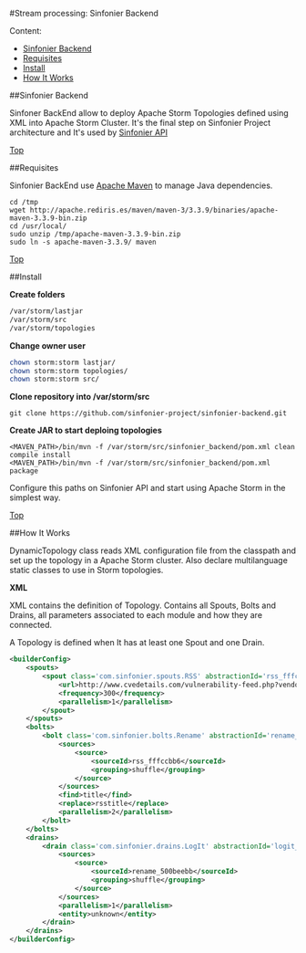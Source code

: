 #<a name="top"></a>Stream processing: Sinfonier Backend

Content:<br>

* [Sinfonier Backend](#section1)
* [Requisites](#section2)
* [Install](#section3)
* [How It Works](#section4)

##<a name="section1"></a>Sinfonier Backend

Sinfoner BackEnd allow to deploy Apache Storm Topologies defined using XML into Apache Storm Cluster. It's the final step on Sinfonier Project architecture and It's used by [Sinfonier API](https://github.com/sinfonier-project/sinfonier-api)

[Top](#top)

##<a name="section2"></a>Requisites

Sinfonier BackEnd use [Apache Maven](https://maven.apache.org/) to manage Java dependencies.

    cd /tmp
    wget http://apache.rediris.es/maven/maven-3/3.3.9/binaries/apache-maven-3.3.9-bin.zip
    cd /usr/local/
    sudo unzip /tmp/apache-maven-3.3.9-bin.zip
    sudo ln -s apache-maven-3.3.9/ maven

[Top](#top)

##<a name="section3"></a>Install

**Create folders**

```sh
/var/storm/lastjar
/var/storm/src
/var/storm/topologies
```

**Change owner user**

```sh
chown storm:storm lastjar/
chown storm:storm topologies/
chown storm:storm src/
```

**Clone repository into /var/storm/src**

    git clone https://github.com/sinfonier-project/sinfonier-backend.git

**Create JAR to start deploing topologies**

    <MAVEN_PATH>/bin/mvn -f /var/storm/src/sinfonier_backend/pom.xml clean compile install
    <MAVEN_PATH>/bin/mvn -f /var/storm/src/sinfonier_backend/pom.xml package

Configure this paths on Sinfonier API and start using Apache Storm in the simplest way.

[Top](#top)

##<a name="section4"></a>How It Works

DynamicTopology class reads XML configuration file from the classpath and set up the topology in a Apache Storm cluster. Also declare multilanguage static classes to use in Storm topologies.

**XML**

XML contains the definition of Topology. Contains all Spouts, Bolts and Drains, all parameters associated to each module and how they are connected.

A Topology is defined when It has at least one Spout and one Drain.

```xml
<builderConfig>
    <spouts>
        <spout class='com.sinfonier.spouts.RSS' abstractionId='rss_fffccbb6' >
            <url>http://www.cvedetails.com/vulnerability-feed.php?vendor_id=0&amp;product_id=0&amp;version_id=0&amp;orderby=3&amp;cvssscoremin=0</url>
            <frequency>300</frequency>
            <parallelism>1</parallelism>
        </spout>
    </spouts>
    <bolts>
        <bolt class='com.sinfonier.bolts.Rename' abstractionId='rename_500beebb' >
            <sources>
                <source>
                    <sourceId>rss_fffccbb6</sourceId>
                    <grouping>shuffle</grouping>
                </source>
            </sources>
            <find>title</find>
            <replace>rsstitle</replace>
            <parallelism>2</parallelism>
        </bolt>
    </bolts>
    <drains>
        <drain class='com.sinfonier.drains.LogIt' abstractionId='logit_1b4152dd' >
            <sources>
                <source>
                    <sourceId>rename_500beebb</sourceId>
                    <grouping>shuffle</grouping>
                </source>
            </sources>
            <parallelism>1</parallelism>
            <entity>unknown</entity>
        </drain>
    </drains>
</builderConfig>
```